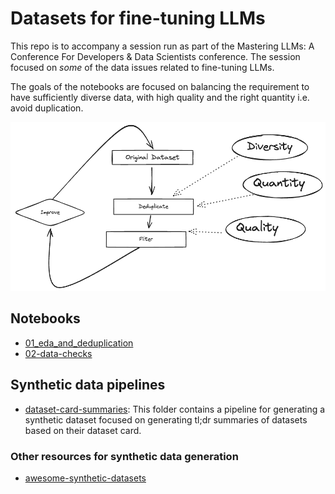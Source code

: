 # Datasets for fine-tuning LLMs

This repo is to accompany a session run as part of the Mastering LLMs: A Conference For Developers & Data Scientists conference. The session focused on _some_ of the data issues related to fine-tuning LLMs.

The goals of the notebooks are focused on balancing the requirement to have sufficiently diverse data, with high quality and the right quantity i.e. avoid duplication.

![Diagram showing goals of the notebooks](goals.png)

## Notebooks

- [01_eda_and_deduplication](01_eda_and_deduplication.ipynb)
- [02-data-checks](02-data-checks.ipynb)

## Synthetic data pipelines

- [dataset-card-summaries](dataset-card-summaries/): This folder contains a pipeline for generating a synthetic dataset focused on generating tl;dr summaries of datasets based on their dataset card.

### Other resources for synthetic data generation

- [awesome-synthetic-datasets](https://github.com/davanstrien/awesome-synthetic-datasets)
